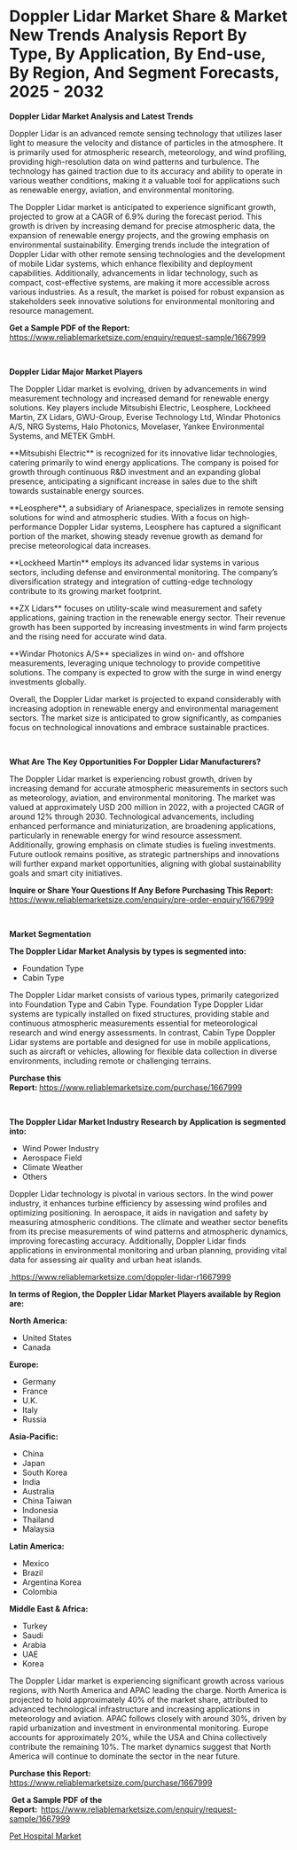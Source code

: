 <p><h1>Doppler Lidar Market Share & Market New Trends Analysis Report By Type, By Application, By End-use, By Region, And Segment Forecasts, 2025 - 2032</h1></p><p><strong>Doppler Lidar Market Analysis and Latest Trends</strong></p>
<p><p>Doppler Lidar is an advanced remote sensing technology that utilizes laser light to measure the velocity and distance of particles in the atmosphere. It is primarily used for atmospheric research, meteorology, and wind profiling, providing high-resolution data on wind patterns and turbulence. The technology has gained traction due to its accuracy and ability to operate in various weather conditions, making it a valuable tool for applications such as renewable energy, aviation, and environmental monitoring.</p><p>The Doppler Lidar market is anticipated to experience significant growth, projected to grow at a CAGR of 6.9% during the forecast period. This growth is driven by increasing demand for precise atmospheric data, the expansion of renewable energy projects, and the growing emphasis on environmental sustainability. Emerging trends include the integration of Doppler Lidar with other remote sensing technologies and the development of mobile Lidar systems, which enhance flexibility and deployment capabilities. Additionally, advancements in lidar technology, such as compact, cost-effective systems, are making it more accessible across various industries. As a result, the market is poised for robust expansion as stakeholders seek innovative solutions for environmental monitoring and resource management.</p></p>
<p><strong>Get a Sample PDF of the Report:&nbsp;</strong> <a href="https://www.reliablemarketsize.com/enquiry/request-sample/1667999?utm_campaign=2005&utm_medium=2&utm_source=Github&utm_content=ia&utm_term=06032025&utm_id=doppler-lidar">https://www.reliablemarketsize.com/enquiry/request-sample/1667999</a></p>
<p>&nbsp;</p>
<p><strong>Doppler Lidar Major Market Players</strong></p>
<p><p>The Doppler Lidar market is evolving, driven by advancements in wind measurement technology and increased demand for renewable energy solutions. Key players include Mitsubishi Electric, Leosphere, Lockheed Martin, ZX Lidars, GWU-Group, Everise Technology Ltd, Windar Photonics A/S, NRG Systems, Halo Photonics, Movelaser, Yankee Environmental Systems, and METEK GmbH.</p><p>**Mitsubishi Electric** is recognized for its innovative lidar technologies, catering primarily to wind energy applications. The company is poised for growth through continuous R&D investment and an expanding global presence, anticipating a significant increase in sales due to the shift towards sustainable energy sources.</p><p>**Leosphere**, a subsidiary of Arianespace, specializes in remote sensing solutions for wind and atmospheric studies. With a focus on high-performance Doppler Lidar systems, Leosphere has captured a significant portion of the market, showing steady revenue growth as demand for precise meteorological data increases.</p><p>**Lockheed Martin** employs its advanced lidar systems in various sectors, including defense and environmental monitoring. The company’s diversification strategy and integration of cutting-edge technology contribute to its growing market footprint.</p><p>**ZX Lidars** focuses on utility-scale wind measurement and safety applications, gaining traction in the renewable energy sector. Their revenue growth has been supported by increasing investments in wind farm projects and the rising need for accurate wind data.</p><p>**Windar Photonics A/S** specializes in wind on- and offshore measurements, leveraging unique technology to provide competitive solutions. The company is expected to grow with the surge in wind energy investments globally.</p><p>Overall, the Doppler Lidar market is projected to expand considerably with increasing adoption in renewable energy and environmental management sectors. The market size is anticipated to grow significantly, as companies focus on technological innovations and embrace sustainable practices.</p></p>
<p>&nbsp;</p>
<p><strong>What Are The Key Opportunities For Doppler Lidar Manufacturers?</strong></p>
<p><p>The Doppler Lidar market is experiencing robust growth, driven by increasing demand for accurate atmospheric measurements in sectors such as meteorology, aviation, and environmental monitoring. The market was valued at approximately USD 200 million in 2022, with a projected CAGR of around 12% through 2030. Technological advancements, including enhanced performance and miniaturization, are broadening applications, particularly in renewable energy for wind resource assessment. Additionally, growing emphasis on climate studies is fueling investments. Future outlook remains positive, as strategic partnerships and innovations will further expand market opportunities, aligning with global sustainability goals and smart city initiatives.</p></p>
<p><strong>Inquire or Share Your Questions If Any Before Purchasing This Report:</strong> <a href="https://www.reliablemarketsize.com/enquiry/pre-order-enquiry/1667999?utm_campaign=2005&utm_medium=2&utm_source=Github&utm_content=ia&utm_term=06032025&utm_id=doppler-lidar">https://www.reliablemarketsize.com/enquiry/pre-order-enquiry/1667999</a></p>
<p>&nbsp;</p>
<p><strong>Market Segmentation</strong></p>
<p><strong>The Doppler Lidar Market Analysis by types is segmented into:</strong></p>
<p><ul><li>Foundation Type</li><li>Cabin Type</li></ul></p>
<p><p>The Doppler Lidar market consists of various types, primarily categorized into Foundation Type and Cabin Type. Foundation Type Doppler Lidar systems are typically installed on fixed structures, providing stable and continuous atmospheric measurements essential for meteorological research and wind energy assessments. In contrast, Cabin Type Doppler Lidar systems are portable and designed for use in mobile applications, such as aircraft or vehicles, allowing for flexible data collection in diverse environments, including remote or challenging terrains.</p></p>
<p><strong>Purchase this Report:&nbsp;</strong><a href="https://www.reliablemarketsize.com/purchase/1667999?utm_campaign=2005&utm_medium=2&utm_source=Github&utm_content=ia&utm_term=06032025&utm_id=doppler-lidar">https://www.reliablemarketsize.com/purchase/1667999</a></p>
<p>&nbsp;</p>
<p><strong>The Doppler Lidar Market Industry Research by Application is segmented into:</strong></p>
<p><ul><li>Wind Power Industry</li><li>Aerospace Field</li><li>Climate Weather</li><li>Others</li></ul></p>
<p><p>Doppler Lidar technology is pivotal in various sectors. In the wind power industry, it enhances turbine efficiency by assessing wind profiles and optimizing positioning. In aerospace, it aids in navigation and safety by measuring atmospheric conditions. The climate and weather sector benefits from its precise measurements of wind patterns and atmospheric dynamics, improving forecasting accuracy. Additionally, Doppler Lidar finds applications in environmental monitoring and urban planning, providing vital data for assessing air quality and urban heat islands.</p></p>
<p><a href="https://www.reliablemarketsize.com/doppler-lidar-r1667999?utm_campaign=2005&utm_medium=2&utm_source=Github&utm_content=ia&utm_term=06032025&utm_id=doppler-lidar">&nbsp;https://www.reliablemarketsize.com/doppler-lidar-r1667999</a></p>
<p><strong>In terms of Region, the Doppler Lidar Market Players available by Region are:</strong></p>
<p>
    <p> <strong> North America: </strong>
        <ul>
            <li>United States</li>
            <li>Canada</li>
        </ul>
        </p> 
    <p> <strong> Europe: </strong>
        <ul>
            <li>Germany</li>
            <li>France</li>
            <li>U.K.</li>
            <li>Italy</li>
            <li>Russia</li>
        </ul>
        </p> 
    <p> <strong> Asia-Pacific: </strong>
        <ul>
            <li>China</li>
            <li>Japan</li>
            <li>South Korea</li>
            <li>India</li>
            <li>Australia</li>
            <li>China Taiwan</li>
            <li>Indonesia</li>
            <li>Thailand</li>
            <li>Malaysia</li>
        </ul>
        </p> 
    <p> <strong> Latin America: </strong>
        <ul>
            <li>Mexico</li>
            <li>Brazil</li>
            <li>Argentina Korea</li>
            <li>Colombia</li>
        </ul>
        </p> 
    <p> <strong> Middle East & Africa: </strong>
        <ul>
            <li>Turkey</li>
            <li>Saudi</li>
            <li>Arabia</li>
            <li>UAE</li>
            <li>Korea</li>
        </ul>
    </p>
    </p>
<p><p>The Doppler Lidar market is experiencing significant growth across various regions, with North America and APAC leading the charge. North America is projected to hold approximately 40% of the market share, attributed to advanced technological infrastructure and increasing applications in meteorology and aviation. APAC follows closely with around 30%, driven by rapid urbanization and investment in environmental monitoring. Europe accounts for approximately 20%, while the USA and China collectively contribute the remaining 10%. The market dynamics suggest that North America will continue to dominate the sector in the near future.</p></p>
<p><strong>Purchase this Report: </strong><a href="https://www.reliablemarketsize.com/purchase/1667999?utm_campaign=2005&utm_medium=2&utm_source=Github&utm_content=ia&utm_term=06032025&utm_id=doppler-lidar">https://www.reliablemarketsize.com/purchase/1667999</a></p>
<p>&nbsp;<strong>Get a Sample PDF of the Report:&nbsp;&nbsp;</strong><a href="https://www.reliablemarketsize.com/enquiry/request-sample/1667999?utm_campaign=2005&utm_medium=2&utm_source=Github&utm_content=ia&utm_term=06032025&utm_id=doppler-lidar">https://www.reliablemarketsize.com/enquiry/request-sample/1667999</a></p>
<p><strong></strong></p>
<p><p><a href="https://github.com/lylyparadise/Market-Research-Report-List-6/blob/main/pet-hospital-market.md?utm_campaign=2005&utm_medium=2&utm_source=Github&utm_content=ia&utm_term=06032025&utm_id=doppler-lidar">Pet Hospital Market</a></p></p>
